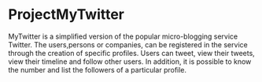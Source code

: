 # ProjectMyTwitter
MyTwitter is a simplified version of the popular micro-blogging service Twitter. 
The users,persons or companies, can be registered in the service through the creation of specific profiles.
Users can tweet, view their tweets, view their timeline and follow other users.
In addition, it is possible to know the number and list the followers of a particular profile.
